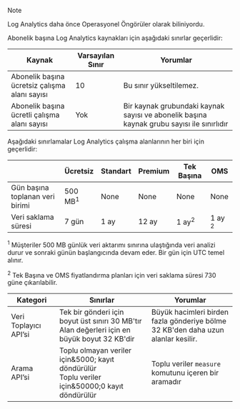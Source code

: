 
>[!NOTE]
>Log Analytics daha önce Operasyonel Öngörüler olarak biliniyordu.
>
>

Abonelik başına Log Analytics kaynakları için aşağıdaki sınırlar geçerlidir:

| Kaynak | Varsayılan Sınır | Yorumlar
| --- | --- | --- |
| Abonelik başına ücretsiz çalışma alanı sayısı | 10 | Bu sınır yükseltilemez. |
| Abonelik başına ücretli çalışma alanı sayısı | Yok | Bir kaynak grubundaki kaynak sayısı ve abonelik başına kaynak grubu sayısı ile sınırlıdır | 


Aşağıdaki sınırlamalar Log Analytics çalışma alanlarının her biri için geçerlidir:

|  | Ücretsiz | Standart | Premium | Tek Başına | OMS |
| --- | --- | --- | --- | --- | --- |
| Gün başına toplanan veri birimi |500 MB<sup>1</sup> |None |None | None | None
| Veri saklama süresi |7 gün |1 ay |12 ay | 1 ay<sup>2</sup> | 1 ay <sup>2</sup>|

<sup>1</sup> Müşteriler 500 MB günlük veri aktarımı sınırına ulaştığında veri analizi durur ve sonraki günün başlangıcında devam eder. Bir gün için UTC temel alınır.

<sup>2</sup> Tek Başına ve OMS fiyatlandırma planları için veri saklama süresi 730 güne çıkarılabilir.

| Kategori | Sınırlar | Yorumlar
| --- | --- | --- |
| Veri Toplayıcı API’si | Tek bir gönderi için boyut üst sınırı 30 MB'tır<br>Alan değerleri için en büyük boyut 32 KB'dir | Büyük hacimleri birden fazla gönderiye bölme<br>32 KB'den daha uzun alanlar kesilir. |
| Arama API’si | Toplu olmayan veriler için&5000; kayıt döndürülür<br>Toplu veriler için&50000;0 kayıt döndürülür | Toplu veriler `measure` komutunu içeren bir aramadır
 
